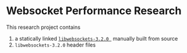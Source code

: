 # Websocket Performance Research

This research project contains

1. a statically linked [`libwebsockets-3.2.0 `](https://github.com/warmcat/libwebsockets/tree/v3.2.0) manually built from source
2. `libwebsockets-3.2.0` header files
